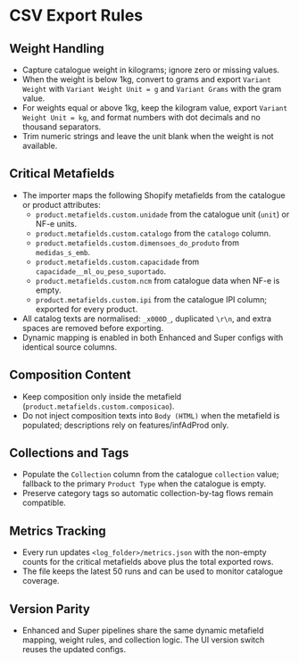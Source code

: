# CSV Export Rules

## Weight Handling
- Capture catalogue weight in kilograms; ignore zero or missing values.
- When the weight is below 1kg, convert to grams and export `Variant Weight` with `Variant Weight Unit = g` and `Variant Grams` with the gram value.
- For weights equal or above 1kg, keep the kilogram value, export `Variant Weight Unit = kg`, and format numbers with dot decimals and no thousand separators.
- Trim numeric strings and leave the unit blank when the weight is not available.

## Critical Metafields
- The importer maps the following Shopify metafields from the catalogue or product attributes:
  - `product.metafields.custom.unidade` from the catalogue unit (`unit`) or NF-e units.
  - `product.metafields.custom.catalogo` from the `catalogo` column.
  - `product.metafields.custom.dimensoes_do_produto` from `medidas_s_emb`.
  - `product.metafields.custom.capacidade` from `capacidade__ml_ou_peso_suportado`.
  - `product.metafields.custom.ncm` from catalogue data when NF-e is empty.
  - `product.metafields.custom.ipi` from the catalogue IPI column; exported for every product.
- All catalog texts are normalised: `_x000D_`, duplicated `\r\n`, and extra spaces are removed before exporting.
- Dynamic mapping is enabled in both Enhanced and Super configs with identical source columns.

## Composition Content
- Keep composition only inside the metafield (`product.metafields.custom.composicao`).
- Do not inject composition texts into `Body (HTML)` when the metafield is populated; descriptions rely on features/infAdProd only.

## Collections and Tags
- Populate the `Collection` column from the catalogue `collection` value; fallback to the primary `Product Type` when the catalogue is empty.
- Preserve category tags so automatic collection-by-tag flows remain compatible.

## Metrics Tracking
- Every run updates `<log_folder>/metrics.json` with the non-empty counts for the critical metafields above plus the total exported rows.
- The file keeps the latest 50 runs and can be used to monitor catalogue coverage.

## Version Parity
- Enhanced and Super pipelines share the same dynamic metafield mapping, weight rules, and collection logic. The UI version switch reuses the updated configs.
